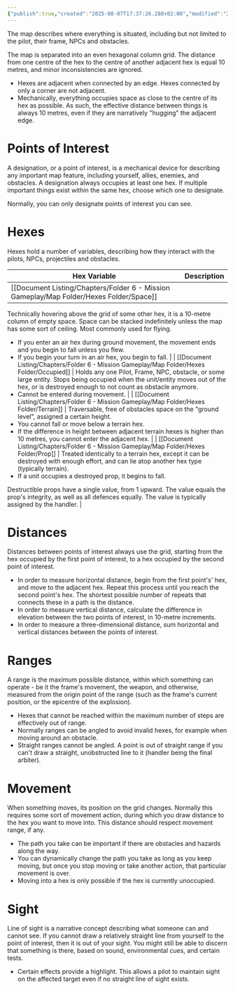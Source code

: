```yaml
---
{"publish":true,"created":"2025-08-07T17:37:26.288+02:00","modified":"2025-08-07T18:41:47.068+02:00","cssclasses":""}
---
```


The map describes where everything is situated, including but not limited to the pilot, their frame, NPCs and obstacles.

The map is separated into an even hexagonal column grid. The distance from one centre of the hex to the centre of another adjacent hex is equal 10 metres, and minor inconsistencies are ignored.
- Hexes are adjacent when connected by an edge. Hexes connected by only a corner are not adjacent.
- Mechanically, everything occupies space as close to the centre of its hex as possible. As such, the effective distance between things is always 10 metres, even if they are narratively "hugging" the adjacent edge.
# Points of Interest

A designation, or a point of interest, is a mechanical device for describing any important map feature, including yourself, allies, enemies, and obstacles. A designation always occupies at least one hex. If multiple important things exist within the same hex, choose which one to designate.

Normally, you can only designate points of interest you can see.

# Hexes

Hexes hold a number of variables, describing how they interact with the pilots, NPCs, projectiles and obstacles.


| Hex Variable | Description   |
| ------------ | ------------- |
| [[Document Listing/Chapters/Folder 6 - Mission Gameplay/Map Folder/Hexes Folder/Space]]    | 
Technically hovering above the grid of some other hex, it is a 10-metre column of empty space. Space can be stacked indefinitely unless the map has some sort of ceiling. Most commonly used for flying.
- If you enter an air hex during ground movement, the movement ends and you begin to fall unless you flew.
- If you begin your turn in an air hex, you begin to fall.    |
| [[Document Listing/Chapters/Folder 6 - Mission Gameplay/Map Folder/Hexes Folder/Occupied]] | 
Holds any one Pilot, Frame, NPC, obstacle, or some large entity. Stops being occupied when the unit/entity moves out of the hex, or is destroyed enough to not count as obstacle anymore.
- Cannot be entered during movement. |
| [[Document Listing/Chapters/Folder 6 - Mission Gameplay/Map Folder/Hexes Folder/Terrain]]  | 
Traversable, free of obstacles space on the "ground level", assigned a certain height.
- You cannot fall or move below a terrain hex.
- If the difference in height between adjacent terrain hexes is higher than 10 metres, you cannot enter the adjacent hex.  |
| [[Document Listing/Chapters/Folder 6 - Mission Gameplay/Map Folder/Hexes Folder/Prop]]     | 
Treated identically to a terrain hex, except it can be destroyed with enough effort, and can lie atop another hex type (typically terrain). 
- If a unit occupies a destroyed prop, it begins to fall.

Destructible props have a single value, from 1 upward. The value equals the prop's integrity, as well as all defences equally. The value is typically assigned by the handler.     |


# Distances

Distances between points of interest always use the grid, starting from the hex occupied by the first point of interest, to a hex occupied by the second point of interest.
- In order to measure horizontal distance, begin from the first point's' hex, and move to the adjacent hex. Repeat this process until you reach the second point's hex. The shortest possible number of repeats that connects these in a path is the distance.
- In order to measure vertical distance, calculate the difference in elevation between the two points of interest, in 10-metre increments.
- In order to measure a three-dimensional distance, sum horizontal and vertical distances between the points of interest.
# Ranges

A range is the maximum possible distance, within which something can operate - be it the frame's movement, the weapon, and otherwise, measured from the origin point of the range (such as the frame's current position, or the epicentre of the explosion). 
- Hexes that cannot be reached within the maximum number of steps are effectively out of range.
- Normally ranges can be angled to avoid invalid hexes, for example when moving around an obstacle.
- Straight ranges cannot be angled. A point is out of straight range if you can't draw a straight, unobstructed line to it (handler being the final arbiter).
# Movement

When something moves, its position on the grid changes. Normally this requires some sort of movement action, during which you draw distance to the hex you want to move into. This distance should respect movement range, if any.
- The path you take can be important if there are obstacles and hazards along the way.
- You can dynamically change the path you take as long as you keep moving, but once you stop moving or take another action, that particular movement is over.
- Moving into a hex is only possible if the hex is currently unoccupied.
# Sight

Line of sight is a narrative concept describing what someone can and cannot see. If you cannot draw a relatively straight line from yourself to the point of interest, then it is out of your sight. You might still be able to discern that something is there, based on sound, environmental cues, and certain tests.
- Certain effects provide a highlight. This allows a pilot to maintain sight on the affected target even if no straight line of sight exists.